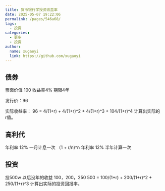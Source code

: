 ```yaml
---
title: 货币银行学投资收益率
date: 2025-05-07 19:22:06
permalink: /pages/546a68/
tags: 
  - 投资
categories: 
  - 更多
  - 投资
author: 
  name: xugaoyi
  link: https://github.com/xugaoyi
---
```


## 债券
票面价值 100 收益率4% 期限4年

发行价：96

实际收益率：
96 = 4/(1+r) + 4/(1+r)^2 + 4/(1+r)^3 + 104/(1+r)^4
计算出实际的r值。

## 高利代
年利率 12% 一月计息一次 （1 + r/n)^n
年利率 12% 半年计算一次

## 投资
投500w  以后没年的收益 100，200，250
500 = 100/(1+r) + 200/(1+r)^2 + 250/(1+r)^3
计算出实际的投资回报率。


